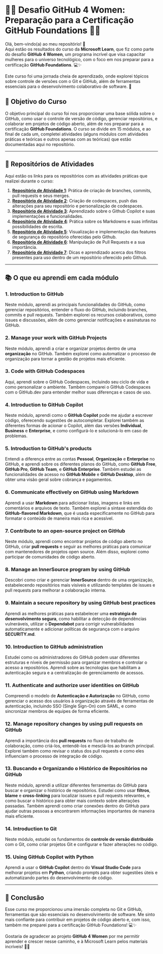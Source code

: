 # 💫👾 Desafio GitHub 4 Women: Preparação para a Certificação GitHub Foundations 👾💫

Olá, bem-vindo(a) ao meu repositório! 🎉 <br> 
Aqui estão os resultados do curso da **Microsoft Learn**, que fiz como parte do desafio **GitHub 4 Women**, um programa incrível que visa capacitar mulheres para o universo tecnológico, com o foco em nos preparar para a certificação **GitHub Foundations**. 💻✨

Este curso foi uma jornada cheia de aprendizado, onde explorei tópicos sobre controle de versões com o Git e GitHub, além de ferramentas essenciais para o desenvolvimento colaborativo de software. 🌱

## 🎯 Objetivo do Curso

O objetivo principal do curso foi nos proporcionar uma base sólida sobre o GitHub, como usar o controle de versão de código, gerenciar repositórios, e colaborar em projetos de código aberto, além de nos preparar para a certificação **GitHub Foundations**. O curso se divide em 15 módulos, e ao final de cada um, completei atividades (alguns módulos com atividades práticas e teóricas e outros apenas com as teóricas) que estão documentadas aqui no repositório.

---

## 📝 Repositórios de Atividades

Aqui estão os links para os repositórios com as atividades práticas que realizei durante o curso:

1. **[Repositório de Atividade 1](https://github.com/delacerdaq/skills-introduction-to-github)**: Prática de criação de branches, commits, pull requests e seus merges.
2. **[Repositório de Atividade 2](https://github.com/delacerdaq/skills-code-with-codespaces)**: Criação de codespaces, push das alterações para seu repositório e personalização de           codespaces.
3. **[Repositório de Atividade 3](https://github.com/delacerdaq/skills-getting-started-with-github-copilot)**: Aprendizado sobre o Github Copilot e suas implementações e                     funcionalidades.
4. **[Repositório de Atividade 4](https://github.com/delacerdaq/skills-communicate-using-markdown)**: Prática sobre os Markdowns e suas infinitas possibilidades de escrita.
5. **[Repositório de Atividade 5](https://github.com/delacerdaq/skills-secure-repository-supply-chain)**: Visualização e implementação das features de segurança do repositório             oferecidas pelo Github.
6. **[Repositório de Atividade 6](https://github.com/delacerdaq/skills-review-pull-requests)**: Manipulação de Pull Requests e a sua importância.
7. **[Repositório de Atividade 7](https://github.com/delacerdaq/skills-connect-the-dots)**: Dicas e aprendizado acerca dos filtros presentes para uso dentro de um repositório oferecido    pelo Github.

---

## 📚 O que eu aprendi em cada módulo

### 1. **Introduction to GitHub**
   Neste módulo, aprendi as principais funcionalidades do GitHub, como gerenciar repositórios, entender o fluxo do GitHub, incluindo branches, commits e pull requests. Também explorei os recursos colaborativos, como issues e discussões, além de como gerenciar notificações e assinaturas no GitHub.

### 2. **Manage your work with GitHub Projects**
   Neste módulo, aprendi a criar e organizar projetos dentro de uma **organização** no GitHub. Também explorei como automatizar o processo de organização para tornar a gestão de projetos mais eficiente.

### 3. **Code with GitHub Codespaces**
   Aqui, aprendi sobre o GitHub Codespaces, incluindo seu ciclo de vida e como personalizar o ambiente. Também comparei o GitHub Codespaces com o GitHub.dev para entender melhor suas diferenças e casos de uso.

### 4. **Introduction to GitHub Copilot**
   Neste módulo, aprendi como o **GitHub Copilot** pode me ajudar a escrever código, oferecendo sugestões de autocompletar. Explorei também as diferentes formas de acionar o Copilot, além das versões **Individual**, **Business** e **Enterprise**, e como configurá-lo e solucioná-lo em caso de problemas.

### 5. **Introduction to GitHub's products**
   Entendi a diferença entre as contas **Pessoal**, **Organização** e **Enterprise** no GitHub, e aprendi sobre os diferentes planos do GitHub, como **GitHub Free**, **GitHub Pro**, **GitHub Team**, e **GitHub Enterprise**. Também estudei as funcionalidades de acesso no **GitHub Mobile** e **GitHub Desktop**, além de obter uma visão geral sobre cobrança e pagamentos.

### 6. **Communicate effectively on GitHub using Markdown**
   Aprendi a usar **Markdown** para adicionar listas, imagens e links em comentários e arquivos de texto. Também explorei a sintaxe estendida do **GitHub-flavored Markdown**, que é usada especificamente no GitHub para formatar o conteúdo de maneira mais rica e acessível.

### 7. **Contribute to an open-source project on GitHub**
   Neste módulo, aprendi como encontrar projetos de código aberto no GitHub, criar **pull requests** e seguir as melhores práticas para comunicar com mantenedores de projetos open source. Além disso, explorei como participar de comunidades de código aberto.

### 8. **Manage an InnerSource program by using GitHub**
   Descobri como criar e gerenciar **InnerSource** dentro de uma organização, estabelecendo repositórios mais visíveis e utilizando templates de issues e pull requests para melhorar a colaboração interna.

### 9. **Maintain a secure repository by using GitHub best practices**
   Aprendi as melhores práticas para estabelecer uma **estratégia de desenvolvimento segura**, como habilitar a detecção de dependências vulneráveis, utilizar o **Dependabot** para corrigir vulnerabilidades automaticamente e adicionar políticas de segurança com o arquivo **SECURITY.md**.

### 10. **Introduction to GitHub administration**
   Estudei como os administradores do GitHub podem usar diferentes estruturas e níveis de permissão para organizar membros e controlar o acesso a repositórios. Aprendi sobre as tecnologias que habilitam a autenticação segura e a centralização de gerenciamento de acessos.

### 11. **Authenticate and authorize user identities on GitHub**
   Compreendi o modelo de **Autenticação e Autorização** no GitHub, como gerenciar o acesso dos usuários à organização através de ferramentas de autenticação, incluindo SSO (Single Sign-On) com SAML, e como sincronizar membros de equipes de forma eficiente.

### 12. **Manage repository changes by using pull requests on GitHub**
   Aprendi a importância dos **pull requests** no fluxo de trabalho de colaboração, como criá-los, entendê-los e mesclá-los ao branch principal. Explorei também como revisar o status dos pull requests e como eles influenciam o processo de integração de código.

### 13. **Buscando e Organizando o Histórico de Repositórios no GitHub**
   Neste módulo, aprendi a utilizar diferentes ferramentas do GitHub para buscar e organizar o histórico de repositórios. Estudei como usar **filtros**, **blame** e **cross-linking** para localizar issues e pull requests relevantes, e como buscar o histórico para obter mais contexto sobre alterações passadas. Também aprendi como criar conexões dentro do GitHub para ajudar outras pessoas a encontrarem informações importantes de maneira mais eficiente.

### 14. **Introduction to Git**
   Neste módulo, estudei os fundamentos de **controle de versão distribuído** com o Git, como criar projetos Git e configurar e fazer alterações no código.

### 15. **Using GitHub Copilot with Python**
   Aprendi a usar o **GitHub Copilot** dentro do **Visual Studio Code** para melhorar projetos em **Python**, criando prompts para obter sugestões úteis e automatizando partes do desenvolvimento de código.

---

## 🚀 Conclusão

Esse curso me proporcionou uma imersão completa no Git e GitHub, ferramentas que são essenciais no desenvolvimento de software. Me sinto mais confiante para contribuir em projetos de código aberto e, com isso, também me preparei para a certificação GitHub Foundations! 💻✨

Gostaria de agradecer ao projeto **GitHub 4 Women** por me permitir aprender e crescer nesse caminho, e à Microsoft Learn pelos materiais incríveis! 📑✨
